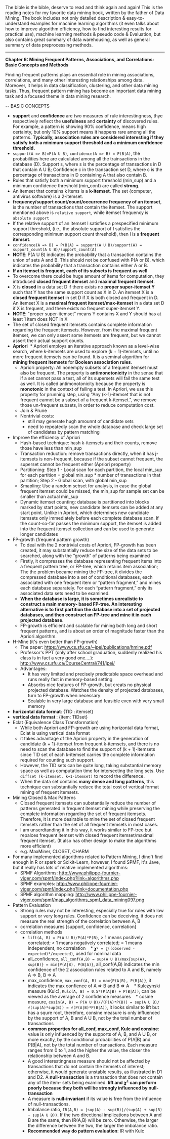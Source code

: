 The bible is the bible, deserve to read and think again and again! This is the reading notes for my favorite data mining book, written by the father of Data Mining. The book includes not only detailed description & easy-to-understand examples for machine learning algorithms (it even talks about how to improve algorithm efficiency, how to find interesting results for practical use), machine learning methods & pseudo code & Evaluation, but also contains great summary of data warehousing, as well as general summary of data preprocessing methods.


************************************************************************

<b>Chapter 6: Mining Frequent Patterns, Associations, and Correlations: Basic Concepts and Methods</b>

Finding frequent patterns plays an essential role in mining associations, correlations, and many other interesting relationships among data. Moreover, it helps in data classification, clustering, and other data mining tasks. Thus, frequent pattern mining has become an important data mining task and a focused theme in data mining research.

-- BASIC CONCEPTS

* <b>support</b> and <b>confidence</b> are two measures of rule interestingness, thye respectively reflect the <b>usefulness</b> and <b>certainty</b> of discovered rules. For example, a pattern is showing 90% confidence, means high certainty, but only 10% support means it happens rare among all the patterns. <b>Typically, association rules are considered interesting if they satisfy both a minimum support threshold and a minimum confidence threshold.</b>
* `support(A => B)=P(A U B)`, `confidence(A => B) = P(B|A)`, the probabilities here are calculated among all the trainsactions in the database (D). Support s, where s is the percentage of transactions in D that contain A U B; Confidence c in the transaction set D, where c is the percentage of transactions in D containing A that also contain B.
* Rules that satisfy both a minimum support threshold (min_sup) and a minimum confidence threshold (min_conf) are called <b>strong</b>. 
* An itemset that contains k items is a <b>k-itemset</b>. The set {computer, antivirus software} is a 2-itemset.
* <b>frequency/support count/count/occurrence frequency of an itemset</b>, is the number of transactions that contain the itemset. The support mentioned above is `relative support`, while itemset frequency is `absolute support`
* If the relative support of an itemset I satisfies a prespecified minimum support threshold, (i.e., the absolute support of I satisfies the corresponding minimum support count threshold), then I is a <b>frequent itemset</b>.
* `confidence(A => B) = P(B|A) = support(A U B)/support(A) = support_count(A U B)/support_count(A)`
* <b>NOTE</b>: P(A U B) indicates the probability that a transaction contains the union of sets A and B. This should not be confused with P(A or B), which indicates the probability that a transaction contains either A or B.
* <b>If an itemset is frequent, each of its subsets is frequent as well</b>
* To overcome there could be huge amount of items for computation, they introduced <b>closed frequent itemset</b> and <b>maximal frequent itemset</b>.
* X is <b>closed</b> in a data set D if there exists no <b>proper super-itemset Y</b> such that Y has the same support count as X in D. An itemset X is a <b>closed frequent itemset</b> in set D if X is both closed and frequent in D. An itemset X is a <b>maximal frequent itemset/max-itemset</b> in a data set D if X is frequent, and there exists no frequent super-itemset Y.
* <b>NOTE</b>: "proper super-itemset" means Y contains X and Y should has at least 1 item does NOT in X
* The set of closed frequent itemsets contains complete information regarding the frequent itemsets. However, from the maximal frequent itemset, we can only assert some itemsets are frequent, but we cannot assert their actual support counts.
* <b>Apriori</b>
  * Apriori employs an iterative approach known as a level-wise search, where k-itemsets are used to explore (k + 1)-itemsets, until no more frequent itemsets can be found. It is a seminal algorithm for <b>mining frequent itemsets</b> for <b>Boolean association rules</b>.
  * Apriori property: All nonempty subsets of a frequent itemset must also be frequent. The property is <b>antimonotonicity</b> in the sense that if a set cannot pass a test, all of its supersets will fail the same test as well. It is called antimonotonicity because the property is <b>monotonic</b> in the context of failing a test. In Apriori, we use this property for prunning step, using "Any (k-1)-itemset that is not frequent cannot be a subset of a frequent k-itemset.", we remove those un-frequent subsets, in order to reduce computation cost.
  * Join & Prune
  * Nontrivial costs:
    * still may generate hugh amounnt of candidate sets
    * need to repeatedly scan the whole database and check large set of candidates by pattern matching
* Improve the efficiency of Apriori
  * Hash-based technique: hash k-itemsets and their counts, remove those have less than min_sup
  * Transaction reduction: remove transactions directly, when it has j-itemsets is non-frequent, because if the subset cannot frequent, the superset cannot be frequent either (Apriori property)
  * Partitioning: Step 1 - Local scan for each partition, the local min_sup for each partition = global min_sup * number of transactions in that partition; Step 2 - Global scan, with global min_sup
  * Smapling: Use a random sebset for analysis, in case the global frequent itemset could be missed, the min_sup for sample set can be smaller than actual min_sup
  * Dynamic itemset counting: database is partitioned into blocks marked by start points, new candidate itemsets can be added at any start point. Unlike in Apriori, which determines new candidate itemsets only immediately before each complete database scan. If the count-so-far passes the minimum support, the itemset is added into the frequent itemset collection and can be used to generate longer candidates
* FP-growth (frequent pattern growth)
  * To deal with the 2 nontrivial costs of Apriori, FP-growth has been created, it may substantially reduce the size of the data sets to be searched, along with the “growth” of patterns being examined
  * Firstly, it compresses the database representing frequent items into a frequent pattern tree, or FP-tree, which retains item association; The the problem became mining the FP-tree, it  divides the compressed database into a set of conditional databases, each associated with one frequent item or “pattern fragment,” and mines each database separately. For each “pattern fragment,” only its associated data sets need to be examined.
  * <b>When the database is large, it is sometimes unrealistic to construct a main memory- based FP-tree. An interesting alternative is to first partition the database into a set of projected databases, and then construct an FP-tree and mine it in each projected database. </b>
  * FP-growth is efficient and scalable for mining both long and short frequent patterns, and is about an order of magnitude faster than the Apriori algorithm.
* H-Mine (it's even better than FP-growth)
  * The paper: https://www.cs.sfu.ca/~jpei/publications/hmine.pdf
  * Professor's PPT (only after school graduation, suddenly realized his class is in fact a very good one....): http://www.cs.sfu.ca/CourseCentral/741/jpei/
  * Advantages:
    * It has very limited and precisely predictable space overhead and runs really fast in memory-based setting
    * Absorbs nice features of FP-growth, but creats no physical projected database. Watches the density of projected databases, turn to FP-growth when necessary
    * Scalable in very large database and feasible even with very small memory
* <b>horizontal data format</b>: {TID : itemset}
* <b>vertical data format </b>: {item: TIDset}
* Eclat (Equivalence Class Transformation)
  * While both Apriori and FP-growth are using horizontal data format, Eclat is using vertical data format
  * it takes advantage of the Apriori property in the generation of candidate (k + 1)-itemset from frequent k-itemsets, and there is no need to scan the database to find the support of (k + 1)-itemsets since TID set of each k-itemset carries the complete information required for counting such support. 
  * However, the TID sets can be quite long, taking substantial memory space as well as computation time for intersecting the long sets. Use `diffset (k-itemset, k+1-itemset)` to record the difference.
  * When the data set contains <b>many dense and long patterns</b>, this technique can substantially reduce the total cost of vertical format mining of frequent itemsets.
* Mining Closed & Max Patterns
  * Closed frequent itemsets can substantially reduce the number of patterns generated in frequent itemset mining while preserving the complete information regarding the set of frequent itemsets. Therefore, it is more desirable to mine the set of closed frequent itemsets rather than the set of all frequent itemsets in most cases.
  * I am unserdtanding it in this way, it works similar to FP-tree but repalces frequent itemset with closed frequent itemset/maximal frequent itemset. (It also has other design to make the algorithms more efficient)
  * e.g. MaxMiner, CLOSET, CHARM
* For many implemented algorithms related to Pattern Mining, I dind't find enough in R or spark or Scikit-Learn, however, I found SPMF, it's Jave, but it really has lots of relative implemented algorithms:
  * SPMF Algorithms: http://www.philippe-fournier-viger.com/spmf/index.php?link=algorithms.php
  * SPMF examples: http://www.philippe-fournier-viger.com/spmf/index.php?link=documentation.php
  * SPMF algorithm mapping: http://www.philippe-fournier-viger.com/spmf/map_algorithms_spmf_data_mining097.png
* Pattern Evaluation
  * Strong rules may not be interesting, especially true for rules with low support or very long rules. Confidence can be deceiving, it does not measure the real strength of the correlation between A, B
  * correlation measures [support, confidence, correlation]
  * correlation methods
    * `lift(A, B) = P(A U B)/P(A)*P(B)`, > 1 means positively correlated; < 1 means negatively correlated; = 1 means independent, no correlation
    * `𝟀² = ∑((observed - expected)²/expected)`, used for nominal data
    * all_confidence, `all_conf(A,B) = sup(A U B)/max{sup(A), sup(B)} = min{P(A|B), P(B|A)}`, all_conf(A,B) indicates the min confidence of the 2 association rules related to A and B, namely A => B, B => A
    * max_confidence, `max_conf(A, B) = max{P(A|B), P(B|A)}`, it indicates the max confience of A => B and B => A
    * Kulczynski measure (Kulc), `Kulc(A, B) = 0.5*(P(A|B) + P(B|A))`, can be viewed as the average of 2 confidence measures
    * cosine measure, `cosin(A, B) = P(A U B)/√(P(A)*P(B)) = sup(A U B)/√(sup(A)*sup(B)) = √(P(A|B)*P(B|A))`, it looks similar to lift but has a squre root, therefore, consine measure is only influenced by the support of A, B and A U B, not by the total number of transactions
    * <b>common properties for all_conf, max_conf, Kulc and consine</b>: value is only influenced by the supports of A, B, and A U B, or more exactly, by the conditional probabilities of P(A|B) and P(B|A), not by the total number of transactions. Each measure ranges from 0 to 1, and the higher the value, the closer the relationship between A and B.
    * A good interestingness measure should not be affected by transactions that do not contain the itemsets of interest; otherwise, it would generate unstable results, as illustrated in D1 and D2. A <b>null-transaction</b> is a transaction that does not contain any of the item- sets being examined. <b>lift and 𝟀² can perform poorly because they both will be strongly influenced by null-transaction</b>
    * A measure is <b>null-invariant</b> if its value is free from the influence of null-transactions.
    * Imbalance ratio, `IR(A,B) = |sup(A) - sup(B)|/(sup(A) + sup(B) - sup(A U B))`. If the two directional implications between A and B are the same, then IR(A,B) will be zero. Otherwise, the larger the difference between the two, the larger the imbalance ratio.
    * <b>Recommended way do pattern evaluation</b>: IR with Kulc
    
